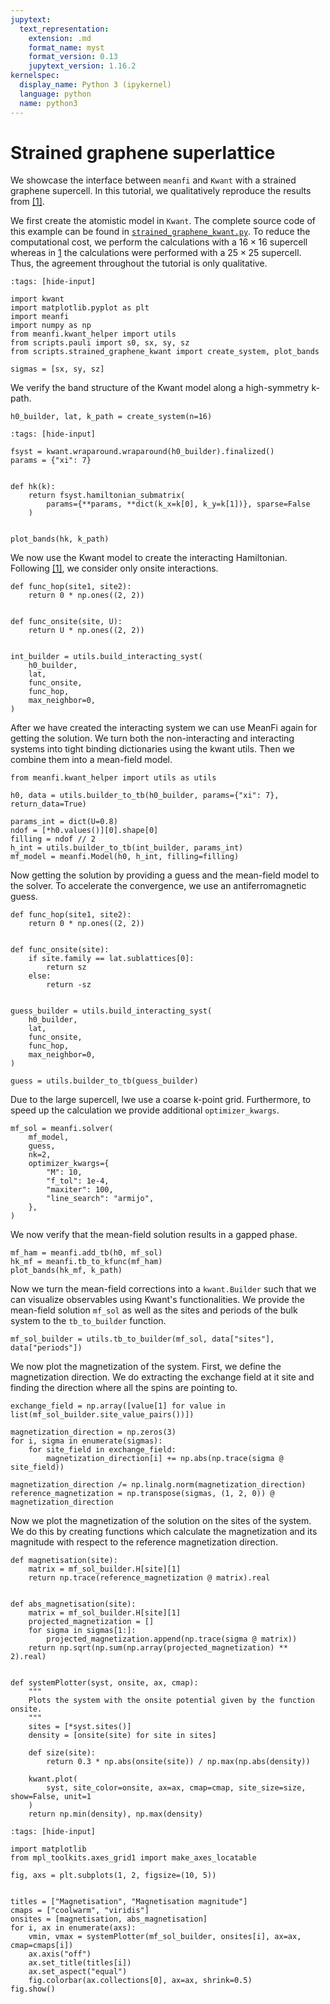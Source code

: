 ```yaml
---
jupytext:
  text_representation:
    extension: .md
    format_name: myst
    format_version: 0.13
    jupytext_version: 1.16.2
kernelspec:
  display_name: Python 3 (ipykernel)
  language: python
  name: python3
---
```


# Strained graphene superlattice

We showcase the interface between `meanfi` and `Kwant` with a strained graphene supercell. In this tutorial, we qualitatively reproduce the results from [[1]](https://doi.org/10.1088/2053-1583/ac0b48).

We first create the atomistic model in `Kwant`. The complete source code of this example can be found in [`strained_graphene_kwant.py`](./scripts/strained_graphene_kwant.py). To reduce the computational cost, we perform the calculations with a $16 \times 16$ supercell whereas in [1](https://doi.org/10.1088/2053-1583/ac0b48) the calculations were performed with a $25 \times 25$ supercell. Thus, the agreement throughout the tutorial is only qualitative.

```{code-cell} ipython3
:tags: [hide-input]

import kwant
import matplotlib.pyplot as plt
import meanfi
import numpy as np
from meanfi.kwant_helper import utils
from scripts.pauli import s0, sx, sy, sz
from scripts.strained_graphene_kwant import create_system, plot_bands

sigmas = [sx, sy, sz]
```

We verify the band structure of the Kwant model along a high-symmetry k-path.

```{code-cell} ipython3
h0_builder, lat, k_path = create_system(n=16)
```

```{code-cell} ipython3
:tags: [hide-input]

fsyst = kwant.wraparound.wraparound(h0_builder).finalized()
params = {"xi": 7}


def hk(k):
    return fsyst.hamiltonian_submatrix(
        params={**params, **dict(k_x=k[0], k_y=k[1])}, sparse=False
    )


plot_bands(hk, k_path)
```

We now use the Kwant model to create the interacting Hamiltonian. Following [[1]](https://doi.org/10.1088/2053-1583/ac0b48), we consider only onsite interactions.

```{code-cell} ipython3
def func_hop(site1, site2):
    return 0 * np.ones((2, 2))


def func_onsite(site, U):
    return U * np.ones((2, 2))


int_builder = utils.build_interacting_syst(
    h0_builder,
    lat,
    func_onsite,
    func_hop,
    max_neighbor=0,
)
```

After we have created the interacting system we can use MeanFi again for getting the solution. We turn both the non-interacting and interacting systems into tight binding dictionaries using the kwant utils. Then we combine them into a mean-field model.

```{code-cell} ipython3
from meanfi.kwant_helper import utils as utils

h0, data = utils.builder_to_tb(h0_builder, params={"xi": 7}, return_data=True)

params_int = dict(U=0.8)
ndof = [*h0.values()][0].shape[0]
filling = ndof // 2
h_int = utils.builder_to_tb(int_builder, params_int)
mf_model = meanfi.Model(h0, h_int, filling=filling)
```

Now getting the solution by providing a guess and the mean-field model to the solver. To accelerate the convergence, we use an antiferromagnetic guess.

```{code-cell} ipython3
def func_hop(site1, site2):
    return 0 * np.ones((2, 2))


def func_onsite(site):
    if site.family == lat.sublattices[0]:
        return sz
    else:
        return -sz


guess_builder = utils.build_interacting_syst(
    h0_builder,
    lat,
    func_onsite,
    func_hop,
    max_neighbor=0,
)

guess = utils.builder_to_tb(guess_builder)
```

Due to the large supercell, lwe use a coarse k-point grid. Furthermore, to speed up the calculation we provide additional `optimizer_kwargs`.

```{code-cell} ipython3
mf_sol = meanfi.solver(
    mf_model,
    guess,
    nk=2,
    optimizer_kwargs={
        "M": 10,
        "f_tol": 1e-4,
        "maxiter": 100,
        "line_search": "armijo",
    },
)
```

We now verify that the mean-field solution results in a gapped phase.

```{code-cell} ipython3
mf_ham = meanfi.add_tb(h0, mf_sol)
hk_mf = meanfi.tb_to_kfunc(mf_ham)
plot_bands(hk_mf, k_path)
```

Now we turn the mean-field corrections into a `kwant.Builder` such that we can visualize observables using Kwant's functionalities. We provide the mean-field solution `mf_sol` as well as the sites and periods of the bulk system to the `tb_to_builder` function.

```{code-cell} ipython3
mf_sol_builder = utils.tb_to_builder(mf_sol, data["sites"], data["periods"])
```

We now plot the magnetization of the system. First, we define the magnetization direction. We do extracting the exchange field at it site and finding the direction where all the spins are pointing to.

```{code-cell} ipython3
exchange_field = np.array([value[1] for value in list(mf_sol_builder.site_value_pairs())])

magnetization_direction = np.zeros(3)
for i, sigma in enumerate(sigmas):
    for site_field in exchange_field:
        magnetization_direction[i] += np.abs(np.trace(sigma @ site_field))

magnetization_direction /= np.linalg.norm(magnetization_direction)
reference_magnetization = np.transpose(sigmas, (1, 2, 0)) @ magnetization_direction
```

Now we plot the magnetization of the solution on the sites of the system. We do this by creating functions which calculate the magnetization and its magnitude with respect to the reference magnetization direction.

```{code-cell} ipython3
def magnetisation(site):
    matrix = mf_sol_builder.H[site][1]
    return np.trace(reference_magnetization @ matrix).real


def abs_magnetisation(site):
    matrix = mf_sol_builder.H[site][1]
    projected_magnetization = []
    for sigma in sigmas[1:]:
        projected_magnetization.append(np.trace(sigma @ matrix))
    return np.sqrt(np.sum(np.array(projected_magnetization) ** 2).real)


def systemPlotter(syst, onsite, ax, cmap):
    """
    Plots the system with the onsite potential given by the function onsite.
    """
    sites = [*syst.sites()]
    density = [onsite(site) for site in sites]

    def size(site):
        return 0.3 * np.abs(onsite(site)) / np.max(np.abs(density))

    kwant.plot(
        syst, site_color=onsite, ax=ax, cmap=cmap, site_size=size, show=False, unit=1
    )
    return np.min(density), np.max(density)
```

```{code-cell} ipython3
:tags: [hide-input]

import matplotlib
from mpl_toolkits.axes_grid1 import make_axes_locatable

fig, axs = plt.subplots(1, 2, figsize=(10, 5))


titles = ["Magnetisation", "Magnetisation magnitude"]
cmaps = ["coolwarm", "viridis"]
onsites = [magnetisation, abs_magnetisation]
for i, ax in enumerate(axs):
    vmin, vmax = systemPlotter(mf_sol_builder, onsites[i], ax=ax, cmap=cmaps[i])
    ax.axis("off")
    ax.set_title(titles[i])
    ax.set_aspect("equal")
    fig.colorbar(ax.collections[0], ax=ax, shrink=0.5)
fig.show()
```

